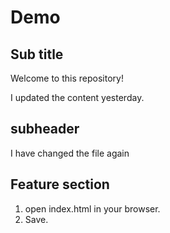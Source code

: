 # Demo

## Sub title
Welcome to this repository!

I updated the content yesterday.

## subheader

I have changed the file again

## Feature section

1.  open index.html in your browser.
2.  Save.